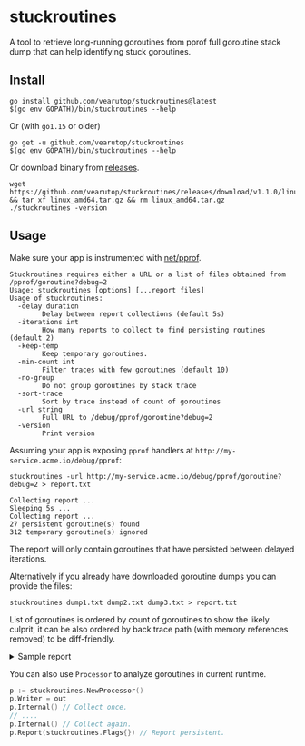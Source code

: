# stuckroutines

A tool to retrieve long-running goroutines from pprof full goroutine stack dump that can help identifying stuck goroutines.

## Install

```
go install github.com/vearutop/stuckroutines@latest
$(go env GOPATH)/bin/stuckroutines --help
```

Or (with `go1.15` or older)

```
go get -u github.com/vearutop/stuckroutines
$(go env GOPATH)/bin/stuckroutines --help
```

Or download binary from [releases](https://github.com/vearutop/stuckroutines/releases).
```
wget https://github.com/vearutop/stuckroutines/releases/download/v1.1.0/linux_amd64.tar.gz && tar xf linux_amd64.tar.gz && rm linux_amd64.tar.gz
./stuckroutines -version
```

## Usage 

Make sure your app is instrumented with [net/pprof](https://golang.org/pkg/net/http/pprof/).

```
Stuckroutines requires either a URL or a list of files obtained from /pprof/goroutine?debug=2
Usage: stuckroutines [options] [...report files]
Usage of stuckroutines:
  -delay duration
        Delay between report collections (default 5s)
  -iterations int
        How many reports to collect to find persisting routines (default 2)
  -keep-temp
        Keep temporary goroutines.
  -min-count int
        Filter traces with few goroutines (default 10)
  -no-group
        Do not group goroutines by stack trace
  -sort-trace
        Sort by trace instead of count of goroutines
  -url string
        Full URL to /debug/pprof/goroutine?debug=2
  -version
        Print version
```

Assuming your app is exposing `pprof` handlers at `http://my-service.acme.io/debug/pprof`:
```
stuckroutines -url http://my-service.acme.io/debug/pprof/goroutine?debug=2 > report.txt
```

```
Collecting report ...
Sleeping 5s ...
Collecting report ...
27 persistent goroutine(s) found
312 temporary goroutine(s) ignored
```

The report will only contain goroutines that have persisted between delayed iterations.

Alternatively if you already have downloaded goroutine dumps you can provide the files:
```
stuckroutines dump1.txt dump2.txt dump3.txt > report.txt
```

List of goroutines is ordered by count of goroutines to show the likely culprit,
it can be also ordered by back trace path (with memory references removed) to be diff-friendly.

<details>
  <summary>Sample report</summary>

```
10 goroutine(s) with similar back trace path
73 [select, 30 minutes]:
database/sql.(*DB).connectionOpener(0xc0001f2900, 0xf61260, 0xc000176cc0)
	/usr/local/go/src/database/sql/sql.go:1000 +0xe8
created by database/sql.OpenDB
	/usr/local/go/src/database/sql/sql.go:670 +0x15e

11 goroutine(s) with similar back trace path
86 [select, 12 minutes]:
database/sql.(*DB).connectionResetter(0xc0001f2d80, 0xf61260, 0xc000176e40)
	/usr/local/go/src/database/sql/sql.go:1013 +0xfb
created by database/sql.OpenDB
	/usr/local/go/src/database/sql/sql.go:671 +0x194

1 goroutine(s) with similar back trace path
1 [select, 30 minutes]:
github.com/acme/my-service/cmd.glob..func5.1(0x0, 0x0, 0xc00003c06a, 0x7, 0xc00003c1ab, 0x8, 0xc0005d2ab0, 0xd84c2b, 0x6, 0x0, ...)
	/go/src/github.com/acme/my-service/cmd/web.go:189 +0x295
reflect.Value.call(0xc4b420, 0xe496e0, 0x13, 0xd82085, 0x4, 0xc0003cbaa0, 0x1, 0x1, 0x1, 0xc00017f110, ...)
	/usr/local/go/src/reflect/value.go:447 +0x461
reflect.Value.Call(0xc4b420, 0xe496e0, 0x13, 0xc0003cbaa0, 0x1, 0x1, 0xc00014a880, 0xc0003cbaa0, 0x1)
	/usr/local/go/src/reflect/value.go:308 +0xa4
github.com/acme/my-service/vendor/go.uber.org/dig.(*Container).Invoke(0xc00014a880, 0xc4b420, 0xe496e0, 0x0, 0x0, 0x0, 0x4, 0x820d20)
	/go/src/github.com/acme/my-service/vendor/go.uber.org/dig/dig.go:518 +0x3d8
github.com/acme/my-service/cmd.glob..func5(0x15d6e40, 0x15fede0, 0x0, 0x0)
	/go/src/github.com/acme/my-service/cmd/web.go:168 +0x5a
github.com/acme/my-service/vendor/github.com/spf13/cobra.(*Command).execute(0x15d6e40, 0x15fede0, 0x0, 0x0, 0x15d6e40, 0x15fede0)
	/go/src/github.com/acme/my-service/vendor/github.com/spf13/cobra/command.go:766 +0x2ae
github.com/acme/my-service/vendor/github.com/spf13/cobra.(*Command).ExecuteC(0x15d6980, 0x1, 0x0, 0x0)
	/go/src/github.com/acme/my-service/vendor/github.com/spf13/cobra/command.go:850 +0x2fc
github.com/acme/my-service/vendor/github.com/spf13/cobra.(*Command).Execute(...)
	/go/src/github.com/acme/my-service/vendor/github.com/spf13/cobra/command.go:800
github.com/acme/my-service/cmd.Execute()
	/go/src/github.com/acme/my-service/cmd/root.go:12 +0x32
main.main()
	/go/src/github.com/acme/my-service/main.go:6 +0x20

1 goroutine(s) with similar back trace path
99 [chan receive, 30 minutes]:
github.com/acme/my-service/pkg/config.EnableGracefulShutdown.func1.1(0x0, 0x0, 0xf61260, 0xc000176700, 0xc00015f550, 0xc000149ad0, 0xf73740, 0xc00014e0a0, 0xc000153800, 0xc000153800, ...)
	/go/src/github.com/acme/my-service/pkg/config/router.go:168 +0x173
created by github.com/acme/my-service/pkg/config.EnableGracefulShutdown.func1
	/go/src/github.com/acme/my-service/pkg/config/router.go:163 +0x127

1 goroutine(s) with similar back trace path
56 [select, 30 minutes]:
github.com/acme/my-service/vendor/github.com/acme/root-kit/pkg/cache.(*Memory).cleaner(0xc0001b6140)
	/go/src/github.com/acme/my-service/vendor/github.com/acme/root-kit/pkg/cache/memory.go:208 +0xf5
created by github.com/acme/my-service/vendor/github.com/acme/root-kit/pkg/cache.NewMemory
	/go/src/github.com/acme/my-service/vendor/github.com/acme/root-kit/pkg/cache/memory.go:99 +0x210

1 goroutine(s) with similar back trace path
116 [select]:
github.com/acme/my-service/vendor/github.com/streadway/amqp.(*Connection).heartbeater(0xc0000d4b40, 0x2540be400, 0xc00018e4e0)
	/go/src/github.com/acme/my-service/vendor/github.com/streadway/amqp/connection.go:551 +0x187
created by github.com/acme/my-service/vendor/github.com/streadway/amqp.(*Connection).openTune
	/go/src/github.com/acme/my-service/vendor/github.com/streadway/amqp/connection.go:782 +0x482

1 goroutine(s) with similar back trace path
35 [select]:
github.com/acme/my-service/vendor/go.opencensus.io/stats/view.(*worker).start(0xc0001b41e0)
	/go/src/github.com/acme/my-service/vendor/go.opencensus.io/stats/view/worker.go:154 +0x100
created by github.com/acme/my-service/vendor/go.opencensus.io/stats/view.init.0
	/go/src/github.com/acme/my-service/vendor/go.opencensus.io/stats/view/worker.go:32 +0x57

1 goroutine(s) with similar back trace path
36 [syscall, 30 minutes]:
os/signal.signal_recv(0x0)
	/usr/local/go/src/runtime/sigqueue.go:139 +0x9c
os/signal.loop()
	/usr/local/go/src/os/signal/signal_unix.go:23 +0x22
created by os/signal.init.0
	/usr/local/go/src/os/signal/signal_unix.go:29 +0x41

```
</details>

You can also use `Processor` to analyze goroutines in current runtime.

```go
p := stuckroutines.NewProcessor()
p.Writer = out
p.Internal() // Collect once.
// ....
p.Internal() // Collect again.
p.Report(stuckroutines.Flags{}) // Report persistent.
```